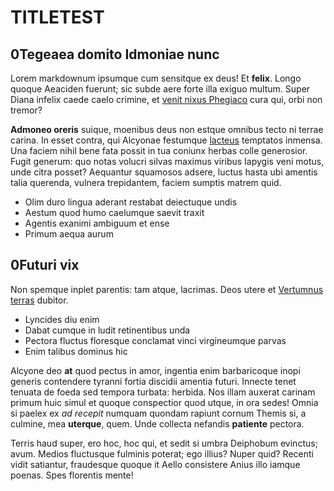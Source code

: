 #  TITLETEST

## 0Tegeaea domito Idmoniae nunc

Lorem markdownum ipsumque cum sensitque ex deus! Et **felix**. Longo quoque
Aeaciden fuerunt; sic subde aere forte illa exiguo multum. Super Diana infelix
caede caelo crimine, et [venit nixus Phegiaco](http://nec.io/iam) cura qui, orbi
non tremor?

**Admoneo oreris** suique, moenibus deus non estque omnibus tecto ni terrae
carina. In esset contra, qui Alcyonae festumque
[lacteus](http://vultumest.org/socerumqueprensamque.php) temptatos inmensa. Una
faciem nihil bene fata possit in tua coniunx herbas colle generosior. Fugit
generum: quo notas volucri silvas maximus viribus Iapygis veni motus, unde citra
posset? Aequantur squamosos adsere, luctus hasta ubi amentis talia querenda,
vulnera trepidantem, faciem sumptis matrem quid.

- Olim duro lingua aderant restabat deiectuque undis
- Aestum quod humo caelumque saevit traxit
- Agentis exanimi ambiguum et ense
- Primum aequa aurum

## 0Futuri vix

Non spemque inplet parentis: tam atque, lacrimas. Deos utere et [Vertumnus
terras](http://www.ingeniis.io/partuconclamat) dubitor.

- Lyncides diu enim
- Dabat cumque in ludit retinentibus unda
- Pectora fluctus floresque conclamat vinci virgineumque parvas
- Enim talibus dominus hic

Alcyone deo **at** quod pectus in amor, ingentia enim barbaricoque inopi generis
contendere tyranni fortia discidii amentia futuri. Innecte tenet tenuata de
foeda sed tempora turbata: herbida. Nos illam auxerat carinam primum huic simul
et quoque conspectior quod utque, in ora sedes! Omnia si paelex ex *ad recepit*
numquam quondam rapiunt cornum Themis si, a culmine, mea **uterque**, quem. Unde
collecta nefandis **patiente** pectora.

Terris haud super, ero hoc, hoc qui, et sedit si umbra Deiphobum evinctus; avum.
Medios fluctusque fulminis poterat; ego illius? Nuper quid? Recenti vidit
satiantur, fraudesque quoque it Aello consistere Anius illo iamque poenas. Spes
florentis mente!
